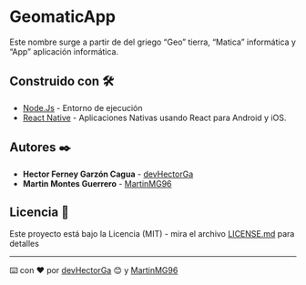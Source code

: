 # GeomaticApp

Este nombre surge a partir de del
griego “Geo” tierra, “Matica” informática y “App” aplicación informática.

## Construido con 🛠️

* [Node.Js](https://nodejs.org/es/) - Entorno de ejecución
* [React Native](https://facebook.github.io/react-native/) - Aplicaciones Nativas usando React para Android y iOS.

## Autores ✒️

* **Hector Ferney Garzón Cagua** - [devHectorGa](https://github.com/devHectorGa)
* **Martin Montes Guerrero** - [MartinMG96](https://github.com/MartinMG96)

## Licencia 📄

Este proyecto está bajo la Licencia (MIT) - mira el archivo [LICENSE.md](LICENSE.md) para detalles

---
⌨️ con ❤️ por [devHectorGa](https://github.com/devHectorGa) 😊 y [MartinMG96](https://github.com/MartinMG96)